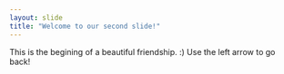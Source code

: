 ```yaml
---
layout: slide
title: "Welcome to our second slide!"
---
```

This is the begining of a beautiful friendship. :)
Use the left arrow to go back!
